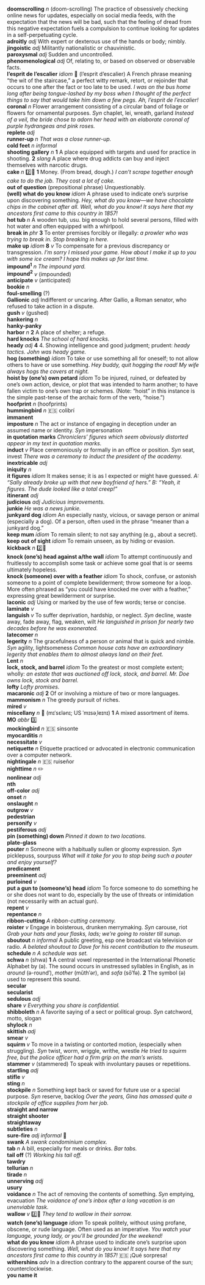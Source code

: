 __doomscrolling__ _n_ (doom-scrolling) The practice of obsessively checking online news for updates, especially on social media feeds, with the expectation that the news will be bad, such that the feeling of dread from this negative expectation fuels a compulsion to continue looking for updates in a self-perpetuating cycle.  
__adroitly__ _adj_ With expert or dexterous use of the hands or body; nimbly.  
__jingoistic__ _adj_ Militantly nationalistic or chauvinistic.  
__paroxysmal__ _adj_ Sudden and uncontrolled.  
__phenomenological__ _adj_ Of, relating to, or based on observed or observable facts.  
__l’esprit de l’escalier__ _idiom_ :dart: (l’esprit d’escalier) A French phrase meaning “the wit of the staircase,” a perfect witty remark, retort, or rejoinder that occurs to one after the fact or too late to be used. _I was on the bus home long after being tongue-lashed by my boss when I thought of the perfect things to say that would take him down a few pegs. Ah, l’esprit de l’escalier!_  
__coronal__ _n_ Flower arrangement consisting of a circular band of foliage or flowers for ornamental purposes. _Syn_ chaplet, lei, wreath, garland _Instead of a veil, the bride chose to adorn her head with an elaborate coronal of purple hydrangeas and pink roses._  
__replete__ _adj_  
__runner-up__ _n_ _That was a close runner-up._  
__cold feet__ _n_ _informal_  
__shooting gallery__ _n_ __1__ A place equipped with targets and used for practice in shooting. __2__ _slang_ A place where drug addicts can buy and inject themselves with narcotic drugs.  
__cake__ _n_ :two::dart: __1__ Money. (From bread, dough.) _I can’t scrape together enough cake to do the job._ _They cost a lot of cake._  
__out of question__ (prepositional phrase) Unquestionably.  
__(well) what do you know__ _idiom_ A phrase used to indicate one’s surprise upon discovering something. _Hey, what do you know—we have chocolate chips in the cabinet after all._ _Well, what do you know! It says here that my ancestors first came to this country in 1857!_  
__hot tub__ _n_ A wooden tub, usu. big enough to hold several persons, filled with hot water and often equipped with a whirlpool.  
__break in__ _phr_ __3__ To enter premises forcibly or illegally: _a prowler who was trying to break in._ _Stop breaking in here._  
__make up__ _idiom_ __8__ _v_ To compensate for a previous discrepancy or transgression. _I’m sorry I missed your game. How about I make it up to you with some ice cream?_ _I hope this makes up for last time._  
__impound<sup>1</sup>__ _n_ _The impound yard._  
__impound<sup>2</sup>__ _v_ (impounded)  
__anticipate__ _v_ (anticipated)  
__bookie__ _n_  
__foul-smelling__ (?)  
__Gallionic__ _adj_ Indifferent or uncaring. After Gallio, a Roman senator, who refused to take action in a dispute.  
__gush__ _v_ (gushed)  
__hankering__ _n_  
__hanky-panky__  
__harbor__ _n_ __2__ A place of shelter; a refuge.  
__hard knocks__ _The school of hard knocks._  
__heady__ _adj_ __4__ 4. Showing intelligence and good judgment; prudent: _heady tactics._ _John was heady game._  
__hog (something)__ _idiom_ To take or use something all for oneself; to not allow others to have or use something. _Hey buddy, quit hogging the road!_ _My wife always hogs the covers at night._  
__hoist by (one’s) own petard__ _idiom_ To be injured, ruined, or defeated by one’s own action, device, or plot that was intended to harm another; to have fallen victim to one’s own trap or schemes. (Note: “hoist” in this instance is the simple past-tense of the archaic form of the verb, “hoise.”)  
__hoofprint__ _n_ (hoofprints)  
__hummingbird__ _n_ :es: colibrí  
__immanent__  
__imposture__ _n_ The act or instance of engaging in deception under an assumed name or identity. _Syn_ impersonation  
__in quotation marks__ _Chroniclers’ figures which seem obviously distorted appear in my text in quotation marks._  
__induct__ _v_ Place ceremoniously or formally in an office or position. _Syn_ seat, invest _There was a ceremony to induct the president of the academy._  
__inextricable__ _adj_  
__iniquity__ _n_  
__it figures__ _idiom_ It makes sense; it is as I expected or might have guessed. _A: “Sally already broke up with that new boyfriend of hers.” B: “Yeah, it figures. The dude looked like a total creep!”_  
__itinerant__ _adj_  
__judicious__ _adj_ _Judicious improvements._  
__junkie__ _He was a news junkie._  
__junkyard dog__ _idiom_ An especially nasty, vicious, or savage person or animal (especially a dog). Of a person, often used in the phrase “meaner than a junkyard dog.”  
__keep mum__ _idiom_ To remain silent; to not say anything (e.g., about a secret).  
__keep out of sight__ _idiom_ To remain unseen, as by hiding or evasion.  
__kickback__ _n_ :two::hammer:  
__knock (one’s) head against a/the wall__ _idiom_ To attempt continuously and fruitlessly to accomplish some task or achieve some goal that is or seems ultimately hopeless.  
__knock (someone) over with a feather__ _idiom_ To shock, confuse, or astonish someone to a point of complete bewilderment; throw someone for a loop. More often phrased as “you could have knocked me over with a feather,” expressing great bewilderment or surprise.  
__laconic__ _adj_ Using or marked by the use of few words; terse or concise.  
__laminate__ _v_  
__languish__ _v_ To suffer deprivation, hardship, or neglect. _Syn_ decline, waste away, fade away, flag, weaken, wilt _He languished in prison for nearly two decades before he was exonerated._  
__latecomer__ _n_  
__legerity__ _n_ The gracefulness of a person or animal that is quick and nimble. _Syn_ agility, lightsomeness _Common house cats have an extraordinary legerity that enables them to almost always land on their feet._  
__Lent__ _n_  
__lock, stock, and barrel__ _idiom_ To the greatest or most complete extent; wholly: _an estate that was auctioned off lock, stock, and barrel._ _Mr. Doe owns lock, stock and barrel._  
__lofty__ _Lofty promises._  
__macaronic__ _adj_ __2__ Of or involving a mixture of two or more languages.  
__mammonism__ _n_ The greedy pursuit of riches.  
__mired__ _v_  
__miscellany__ _n_ :mega: (mɪˈsɛlənɪ; US ˈmɪsəˌleɪnɪ) __1__ A mixed assortment of items.  
__MO__ _abbr_ :three:  
__mockingbird__ _n_ :es: sinsonte  
__myocarditis__ _n_  
__necessitate__ _v_  
__netiquette__ _n_ Etiquette practiced or advocated in electronic communication over a computer network.  
__nightingale__ _n_ :es: ruiseñor  
__nighttime__ _n_ :pencil2:  
__nonlinear__ _adj_  
__nth__  
__off-color__ _adj_  
__onset__ _n_  
__onslaught__ _n_  
__outgrow__ _v_  
__pedestrian__  
__personify__ _v_  
__pestiferous__ _adj_  
__pin (something) down__ _Pinned it down to two locations._  
__plate-glass__  
__pouter__ _n_ Someone with a habitually sullen or gloomy expression. _Syn_ picklepuss, sourpuss _What will it take for you to stop being such a pouter and enjoy yourself?_  
__predicament__  
__preeminent__ _adj_  
__purloined__ _v_  
__put a gun to (someone’s) head__ _idiom_ To force someone to do something he or she does not want to do, especially by the use of threats or intimidation (not necessarily with an actual gun).  
__repent__ _v_  
__repentance__ _n_  
__ribbon-cutting__ _A ribbon-cutting ceremony._  
__roister__ _v_ Engage in boisterous, drunken merrymaking. _Syn_ carouse, riot _Grab your hats and your flasks, lads; we’re going to roister till sunup._  
__sboutout__ _n_ _informal_ A public greeting, esp one broadcast via television or radio. _A belated shoutout to Dave for his recent contribution to the museum._  
__schedule__ _n_ _A schedule was set._  
__schwa__ _n_ (shwa) __1__ A central vowel represented in the International Phonetic Alphabet by (ə). The sound occurs in unstressed syllables in English, as in _around_ (ə-round′), _mother_ (mŭth′ər), and _sofa_ (sō′fə). __2__ The symbol (ə) used to represent this sound.  
__secular__  
__secularist__  
__sedulous__ _adj_  
__share__ _v_ _Everything you share is confidential._  
__shibboleth__ _n_ A favorite saying of a sect or political group. _Syn_ catchword, motto, slogan  
__shylock__ _n_  
__skittish__ _adj_  
__smear__ _v_  
__squirm__ _v_ To move in a twisting or contorted motion, (especially when struggling). _Syn_ twist, worm, wriggle, writhe, wrestle _He tried to squirm free, but the police officer had a firm grip on the man’s wrists._  
__stammer__ _v_ (stammered) To speak with involuntary pauses or repetitions.  
__startling__ _adj_  
__stifle__ _v_  
__sting__ _n_  
__stockpile__ _n_ Something kept back or saved for future use or a special purpose. _Syn_ reserve, backlog _Over the years, Gina has amassed quite a stockpile of office supplies from her job._  
__straight and narrow__  
__straight shooter__  
__straightaway__  
__subtleties__ _n_  
__sure-fire__ _adj_ _informal_ :dart:  
__swank__ _A swank condominium complex._  
__tab__ _n_ A bill, especially for meals or drinks. _Bar tabs._  
__tail off__ (?) _Working his tail off._  
__tawdry__  
__tellurian__ _n_  
__tirade__ _n_  
__unnerving__ _adj_  
__usury__  
__voidance__ _n_ The act of removing the contents of something. _Syn_ emptying, evacuation _The voidance of one’s inbox after a long vacation is an unenviable task._  
__wallow__ _v_ :two::hammer: _They tend to wallow in their sorrow._  
__watch (one’s) language__ _idiom_ To speak politely, without using profane, obscene, or rude language. Often used as an imperative. _You watch your language, young lady, or you’ll be grounded for the weekend!_  
__what do you know__ _idiom_ A phrase used to indicate one’s surprise upon discovering something. _Well, what do you know! It says here that my ancestors first came to this country in 1857!_ :es: ¡Qué sorpresa!  
__withershins__ _adv_ In a direction contrary to the apparent course of the sun; counterclockwise.  
__you name it__  

